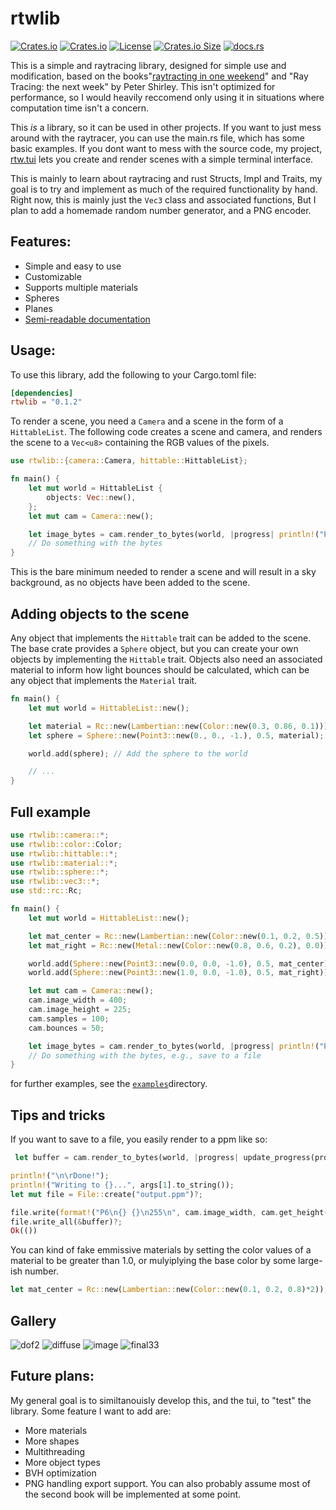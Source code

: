 # rtwlib
[![Crates.io](https://img.shields.io/crates/v/rtwlib?style=flat-square)](https://crates.io/crates/rtwlib)
[![Crates.io](https://img.shields.io/crates/d/rtwlib?style=flat-square)](https://crates.io/crates/rtwlib)
[![License](https://img.shields.io/badge/license-MIT-blue?style=flat-square)](./LICENSE)
[![Crates.io Size](https://img.shields.io/crates/size/rtwlib)](https://crates.io/crates/rtwlib)
[![docs.rs](https://img.shields.io/docsrs/rtwlib)](https://docs.rs/rtwlib/latest/rtwlib)

This is a simple and raytracing library, designed for simple use and modification, based on the books"[raytracting in one weekend](https://github.com/RayTracing)" and "Ray Tracing: the next week" by Peter Shirley. This isn't optimized for performance, so I would heavily reccomend only using it in situations where computation time isn't a concern.

This *is* a library, so it can be used in other projects. If you want to just mess around with the raytracer, you can use the main.rs file, which has some basic examples. If you dont want to mess with the source code, my project, [rtw.tui](https://github.com/jamdotjar/rtweekend-tui) lets you create and render scenes with a simple terminal interface.


This is mainly to learn about raytracing and rust Structs, Impl and Traits, my goal is to try and implement as much of the required functionality by hand. Right now, this is mainly just the `Vec3` class and associated functions, But I plan to add a homemade random number generator, and a PNG encoder. 
## Features:
- Simple and easy to use
- Customizable
- Supports multiple materials
- Spheres
- Planes
- [Semi-readable documentation](https://docs.rs/rtwlib/latest/rtwlib/)

## Usage:

To use this library, add the following to your Cargo.toml file:

```toml
[dependencies]
rtwlib = "0.1.2"
```

To render a scene, you need a `Camera` and a scene in the form of a `HittableList`. The following code creates a scene and camera, and renders the scene to a `Vec<u8>` containing the RGB values of the pixels.

```rust
use rtwlib::{camera::Camera, hittable::HittableList};

fn main() {
    let mut world = HittableList {
        objects: Vec::new(),
    };
    let mut cam = Camera::new();

    let image_bytes = cam.render_to_bytes(world, |progress| println!("Progress: {}%", progress));
    // Do something with the bytes
}
```

This is the bare minimum needed to render a scene and will result in a sky background, as no objects have been added to the scene.

## Adding objects to the scene

Any object that implements the `Hittable` trait can be added to the scene. The base crate provides a `Sphere` object, but you can create your own objects by implementing the `Hittable` trait. Objects also need an associated material to inform how light bounces should be calculated, which can be any object that implements the `Material` trait.

```rust
fn main() {
    let mut world = HittableList::new();

    let material = Rc::new(Lambertian::new(Color::new(0.3, 0.86, 0.1))); // Create a new material with a vaguely green color
    let sphere = Sphere::new(Point3::new(0., 0., -1.), 0.5, material); // Create a new sphere at (0, 0, -1) with a radius of 0.5, using the material we just created

    world.add(sphere); // Add the sphere to the world

    // ...
}
```
## Full example

```rust
use rtwlib::camera::*;
use rtwlib::color::Color;
use rtwlib::hittable::*;
use rtwlib::material::*;
use rtwlib::sphere::*;
use rtwlib::vec3::*;
use std::rc::Rc;

fn main() {
    let mut world = HittableList::new();

    let mat_center = Rc::new(Lambertian::new(Color::new(0.1, 0.2, 0.5)));
    let mat_right = Rc::new(Metal::new(Color::new(0.8, 0.6, 0.2), 0.0));

    world.add(Sphere::new(Point3::new(0.0, 0.0, -1.0), 0.5, mat_center));
    world.add(Sphere::new(Point3::new(1.0, 0.0, -1.0), 0.5, mat_right));

    let mut cam = Camera::new();
    cam.image_width = 400;
    cam.image_height = 225;
    cam.samples = 100;
    cam.bounces = 50;

    let image_bytes = cam.render_to_bytes(world, |progress| println!("Progress: {}%", progress));
    // Do something with the bytes, e.g., save to a file
}
```
for further examples, see the [`examples`](./src/examples/)directory.

## Tips and tricks
If you want to save to a file, you easily render to a ppm like so:
```rust
 let buffer = cam.render_to_bytes(world, |progress| update_progress(progress, lines));

println!("\n\rDone!");
println!("Writing to {}...", args[1].to_string());
let mut file = File::create("output.ppm")?;

file.write(format!("P6\n{} {}\n255\n", cam.image_width, cam.get_height()).as_bytes())?;
file.write_all(&buffer)?;
Ok(())
```

You can kind of fake emmissive materials by setting the color values of a material to be greater than 1.0, or mulyiplying the base color by some large-ish number.

```rust
let mat_center = Rc::new(Lambertian::new(Color::new(0.1, 0.2, 0.8)*2));
```

## Gallery
![dof2](https://github.com/user-attachments/assets/d5495b1c-87dd-4df4-a8b3-179291c67830)
![diffuse](https://github.com/user-attachments/assets/5ed2b24a-ddb1-4130-a565-9b0873236bae)
![image](https://github.com/user-attachments/assets/339355a2-5a0f-439e-8756-4570e9a0622f)
![final33](https://github.com/user-attachments/assets/e125ecf3-bb8c-44e7-89d6-415e7985444c)


## Future plans:
My general goal is to similtanouisly develop this, and the tui, to "test" the library. Some feature I want to add are:
- More materials
- More shapes
- Multithreading
- More object types
- BVH optimization
- PNG handling export support.
You can also probably assume most of the second book will be implemented at some point.
